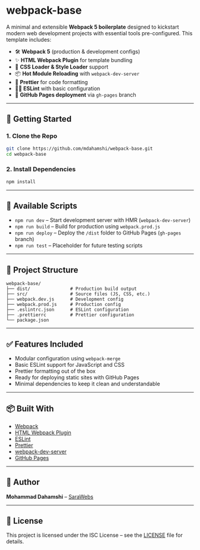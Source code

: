 # webpack-base

A minimal and extensible **Webpack 5 boilerplate** designed to kickstart modern web development projects with essential tools pre-configured. This template includes:

* 🛠️ **Webpack 5** (production & development configs)
* ✨ **HTML Webpack Plugin** for template bundling
* 🎨 **CSS Loader & Style Loader** support
* 📦 **Hot Module Reloading** with `webpack-dev-server`
* 🧹 **Prettier** for code formatting
* 🧑‍⚖️ **ESLint** with basic configuration
* 🚀 **GitHub Pages deployment** via `gh-pages` branch

---

## 🔧 Getting Started

### 1. Clone the Repo

```bash
git clone https://github.com/mdahamshi/webpack-base.git
cd webpack-base
```

### 2. Install Dependencies

```bash
npm install
```

---

## 🚀 Available Scripts

* `npm run dev` – Start development server with HMR (`webpack-dev-server`)
* `npm run build` – Build for production using `webpack.prod.js`
* `npm run deploy` – Deploy the `/dist` folder to GitHub Pages (`gh-pages` branch)
* `npm run test` – Placeholder for future testing scripts

---

## 📁 Project Structure

```
webpack-base/
├── dist/               # Production build output
├── src/                # Source files (JS, CSS, etc.)
├── webpack.dev.js      # Development config
├── webpack.prod.js     # Production config
├── .eslintrc.json      # ESLint configuration
├── .prettierrc         # Prettier configuration
└── package.json
```

---

## ✅ Features Included

* Modular configuration using `webpack-merge`
* Basic ESLint support for JavaScript and CSS
* Prettier formatting out of the box
* Ready for deploying static sites with GitHub Pages
* Minimal dependencies to keep it clean and understandable

---

## 📦 Built With

* [Webpack](https://webpack.js.org/)
* [HTML Webpack Plugin](https://github.com/jantimon/html-webpack-plugin)
* [ESLint](https://eslint.org/)
* [Prettier](https://prettier.io/)
* [webpack-dev-server](https://github.com/webpack/webpack-dev-server)
* [GitHub Pages](https://pages.github.com/)

---

## 👤 Author

**Mohammad Dahamshi** – [SaraWebs](https://sarawebs.com)

---

## 📄 License

This project is licensed under the ISC License – see the [LICENSE](LICENSE) file for details.


